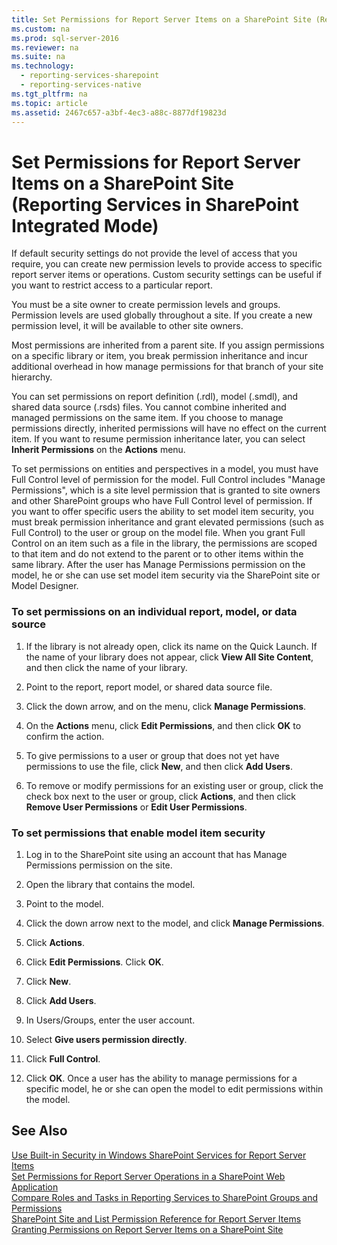 ```yaml
---
title: Set Permissions for Report Server Items on a SharePoint Site (Reporting Services in SharePoint Integrated Mode)
ms.custom: na
ms.prod: sql-server-2016
ms.reviewer: na
ms.suite: na
ms.technology: 
  - reporting-services-sharepoint
  - reporting-services-native
ms.tgt_pltfrm: na
ms.topic: article
ms.assetid: 2467c657-a3bf-4ec3-a88c-8877df19823d
---
```

# Set Permissions for Report Server Items on a SharePoint Site (Reporting Services in SharePoint Integrated Mode)
  If default security settings do not provide the level of access that you require, you can create new permission levels to provide access to specific report server items or operations. Custom security settings can be useful if you want to restrict access to a particular report.  
  
 You must be a site owner to create permission levels and groups. Permission levels are used globally throughout a site. If you create a new permission level, it will be available to other site owners.  
  
 Most permissions are inherited from a parent site. If you assign permissions on a specific library or item, you break permission inheritance and incur additional overhead in how manage permissions for that branch of your site hierarchy.  
  
 You can set permissions on report definition \(.rdl\), model \(.smdl\), and shared data source \(.rsds\) files. You cannot combine inherited and managed permissions on the same item. If you choose to manage permissions directly, inherited permissions will have no effect on the current item. If you want to resume permission inheritance later, you can select **Inherit Permissions** on the **Actions** menu.  
  
 To set permissions on entities and perspectives in a model, you must have Full Control level of permission for the model. Full Control includes "Manage Permissions", which is a site level permission that is granted to site owners and other SharePoint groups who have Full Control level of permission. If you want to offer specific users the ability to set model item security, you must break permission inheritance and grant elevated permissions \(such as Full Control\) to the user or group on the model file. When you grant Full Control on an item such as a file in the library, the permissions are scoped to that item and do not extend to the parent or to other items within the same library. After the user has Manage Permissions permission on the model, he or she can use set model item security via the SharePoint site or Model Designer.  
  
### To set permissions on an individual report, model, or data source  
  
1.  If the library is not already open, click its name on the Quick Launch. If the name of your library does not appear, click **View All Site Content**, and then click the name of your library.  
  
2.  Point to the report, report model, or shared data source file.  
  
3.  Click the down arrow, and on the menu, click **Manage Permissions**.  
  
4.  On the **Actions** menu, click **Edit Permissions**, and then click **OK** to confirm the action.  
  
5.  To give permissions to a user or group that does not yet have permissions to use the file, click **New**, and then click **Add Users**.  
  
6.  To remove or modify permissions for an existing user or group, click the check box next to the user or group, click **Actions**, and then click **Remove User Permissions** or **Edit User Permissions**.  
  
### To set permissions that enable model item security  
  
1.  Log in to the SharePoint site using an account that has Manage Permissions permission on the site.  
  
2.  Open the library that contains the model.  
  
3.  Point to the model.  
  
4.  Click the down arrow next to the model, and click **Manage Permissions**.  
  
5.  Click **Actions**.  
  
6.  Click **Edit Permissions**. Click **OK**.  
  
7.  Click **New**.  
  
8.  Click **Add Users**.  
  
9. In Users\/Groups, enter the user account.  
  
10. Select **Give users permission directly**.  
  
11. Click **Full Control**.  
  
12. Click **OK**. Once a user has the ability to manage permissions for a specific model, he or she can open the model to edit permissions within the model.  
  
## See Also  
 [Use Built-in Security in Windows SharePoint Services for Report Server Items](../../Topics/TopicNameNotContainA/Use-Built-in-Security-in-Windows-SharePoint-Services-for-Report-Server-Items.md)   
 [Set Permissions for Report Server Operations in a SharePoint Web Application](../../Topics/TopicNameContainA/Set-Permissions-for-Report-Server-Operations-in-a-SharePoint-Web-Application.md)   
 [Compare Roles and Tasks in Reporting Services to SharePoint Groups and Permissions](../../Topics/TopicNameNotContainA/Compare-Roles-and-Tasks-in-Reporting-Services-to-SharePoint-Groups-and-Permissions.md)   
 [SharePoint Site and List Permission Reference for Report Server Items](../../Topics/TopicNameNotContainA/SharePoint-Site-and-List-Permission-Reference-for-Report-Server-Items.md)   
 [Granting Permissions on Report Server Items on a SharePoint Site](../../Topics/TopicNameContainA/Granting-Permissions-on-Report-Server-Items-on-a-SharePoint-Site.md)  
  
  